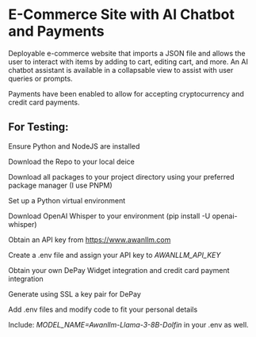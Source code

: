 # E-Commerce Site with AI Chatbot and Payments

Deployable e-commerce website that imports a JSON file and allows the user to interact with items by adding to cart, editing cart, and more. An AI chatbot assistant is available in a collapsable view to assist with user queries or prompts.

Payments have been enabled to allow for accepting cryptocurrency and credit card payments.

## For Testing:

Ensure Python and NodeJS are installed

Download the Repo to your local deice

Download all packages to your project directory using your preferred package manager (I use PNPM)

Set up a Python virtual environment

Download OpenAI Whisper to your environment (pip install -U openai-whisper)

Obtain an API key from https://www.awanllm.com

Create a .env file and assign your API key to _AWANLLM_API_KEY_

Obtain your own DePay Widget integration and credit card payment integration

Generate using SSL a key pair for DePay

Add .env files and modify code to fit your personal details

Include:
_MODEL_NAME=Awanllm-Llama-3-8B-Dolfin_
in your .env as well.
